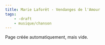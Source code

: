 ```yaml
---
title: Marie Laforêt - Vendanges de l'Amour
tags:
    - -draft
    - musique/chanson
---
```


Page créée automatiquement, mais vide.
